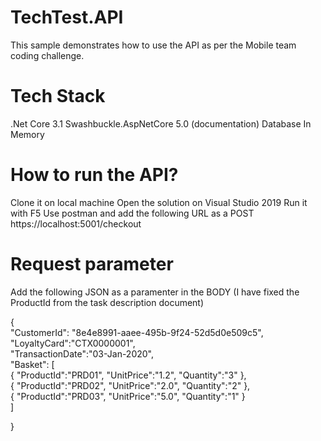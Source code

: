# TechTest.API

This sample demonstrates how to use the API as per the Mobile team coding challenge.

# Tech Stack
 .Net Core 3.1
 Swashbuckle.AspNetCore 5.0 (documentation)
 Database In Memory

    
# How to run the API?
Clone it on local machine
Open the solution on Visual Studio 2019
Run it with F5
Use postman and add the following URL as a POST https://localhost:5001/checkout

# Request parameter
Add the following JSON as a paramenter in the BODY (I have fixed the ProductId from the task description document)

{   
	"CustomerId": "8e4e8991-aaee-495b-9f24-52d5d0e509c5",
	"LoyaltyCard":"CTX0000001",   
	"TransactionDate":"03-Jan-2020",   
	"Basket": [     
		{     "ProductId":"PRD01",     "UnitPrice":"1.2",     "Quantity":"3"     },     
		{     "ProductId":"PRD02",     "UnitPrice":"2.0",     "Quantity":"2"     },     
		{     "ProductId":"PRD03",     "UnitPrice":"5.0",     "Quantity":"1"     }  
		] 
	
} 
